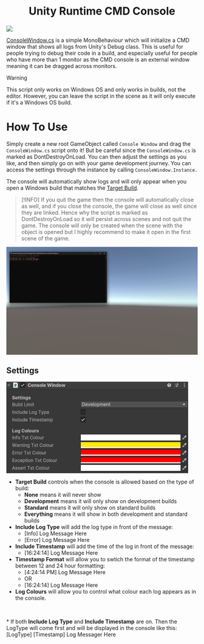 <h1 align="center">Unity Runtime CMD Console</h1>

<img src="https://github.com/SlushyRH/Unity-CMD-Console/blob/main/readme/showcase.gif" align="center">

[ConsoleWindow.cs](https://github.com/SlushyRH/Unity-CMD-Console/blob/main/ConsoleWindow.cs) is a simple MonoBehaviour which will initialize a CMD window that shows all logs from Unity's Debug class. This is useful for people trying to debug their code in a build, and especially useful for people who have more than 1 monitor as the CMD console is an external window meaning it can be dragged across monitors.

> [!WARNING]
> This script only works on Windows OS and only works in builds, not the editor. However, you can leave the script in the scene as it will only execute if it's a Windows OS build.

# How To Use
Simply create a new root GameObject called `Console Window` and drag the `ConsoleWindow.cs` script onto it! But be careful since the `ConsoleWindow.cs` is marked as DontDestroyOnLoad. You can then adjust the settings as you like, and then simply go on with your game development journey. You can access the settings through the instance by calling `ConsoleWindow.Instance.`

The console will automatically show logs and will only appear when you open a Windows build that matches the [Target Build](https://github.com/SlushyRH/Unity-CMD-Console/tree/main?tab=readme-ov-file#Settings).

> [!INFO]
> If you quit the game then the console will automatically close as well, and if you close the console, the game will close as well since they are linked. Hence why the script is marked as DontDestroyOnLoad so it will persist across scenes and not quit the game. The console will only be created when the scene with the object is opened but I highly recommend to make it open in the first scene of the game.

<img src="https://github.com/SlushyRH/Unity-CMD-Console/blob/main/readme/console.png" align="center">

## Settings
<img src="https://github.com/SlushyRH/Unity-CMD-Console/blob/main/readme/inspector.png" align="center">

- **Target Build** controls when the console is allowed based on the type of build:
    - **None** means it will never show
    - **Development** means it will only show on development builds
    - **Standard** means it will only show on standard builds
    - **Everything** means it will show in both development and standard builds
- **Include Log Type** will add the log type in front of the message:
    - [Info] Log Message Here
    - [Error] Log Message Here
- **Include Timestamp** will add the time of the log in front of the message:
    - [16:24:14] Log Message Here
- **Timestamp Format** will allow you to swtich the format of the timestamp between 12 and 24 hour formatting:
    - [4:24:14 PM] Log Message Here
    - OR
    - [16:24:14] Log Message Here
- **Log Colours** will allow you to control what colour each log appears as in the console.
<br>
<p>* If both <b>Include Log Type</b> and <b>Include Timestamp</b> are on. Then the LogType will come first and will be displayed in the console like this: [LogType] [Timestamp] Log Messager Here</p>